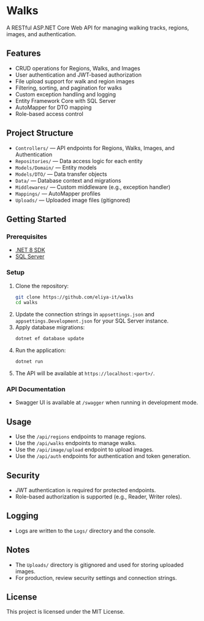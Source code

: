 # Walks

A RESTful ASP.NET Core Web API for managing walking tracks, regions, images, and authentication.

## Features

- CRUD operations for Regions, Walks, and Images
- User authentication and JWT-based authorization
- File upload support for walk and region images
- Filtering, sorting, and pagination for walks
- Custom exception handling and logging
- Entity Framework Core with SQL Server
- AutoMapper for DTO mapping
- Role-based access control

## Project Structure

- `Controllers/` — API endpoints for Regions, Walks, Images, and Authentication
- `Repositories/` — Data access logic for each entity
- `Models/Domain/` — Entity models
- `Models/DTO/` — Data transfer objects
- `Data/` — Database context and migrations
- `Middlewares/` — Custom middleware (e.g., exception handler)
- `Mappings/` — AutoMapper profiles
- `Uploads/` — Uploaded image files (gitignored)

## Getting Started

### Prerequisites

- [.NET 8 SDK](https://dotnet.microsoft.com/download)
- [SQL Server](https://www.microsoft.com/en-us/sql-server/sql-server-downloads)

### Setup

1. Clone the repository:
   ```bash
   git clone https://github.com/eliya-it/walks
   cd walks
   ```
2. Update the connection strings in `appsettings.json` and `appsettings.Development.json` for your SQL Server instance.
3. Apply database migrations:
   ```bash
   dotnet ef database update
   ```
4. Run the application:
   ```bash
   dotnet run
   ```
5. The API will be available at `https://localhost:<port>/`.

### API Documentation

- Swagger UI is available at `/swagger` when running in development mode.

## Usage

- Use the `/api/regions` endpoints to manage regions.
- Use the `/api/walks` endpoints to manage walks.
- Use the `/api/image/upload` endpoint to upload images.
- Use the `/api/auth` endpoints for authentication and token generation.

## Security

- JWT authentication is required for protected endpoints.
- Role-based authorization is supported (e.g., Reader, Writer roles).

## Logging

- Logs are written to the `Logs/` directory and the console.

## Notes

- The `Uploads/` directory is gitignored and used for storing uploaded images.
- For production, review security settings and connection strings.

## License

This project is licensed under the MIT License.
